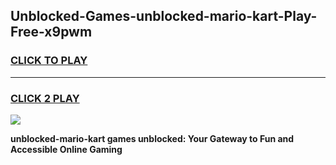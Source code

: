
## Unblocked-Games-unblocked-mario-kart-Play-Free-x9pwm
<h3>
<a href="https://premium76.site?title=unblocked-mario-kart&ref=10A">CLICK TO PLAY</a></h3>
<hr>

<h3>
<a href="https://premium76.site?title=unblocked-mario-kart&ref=10A">CLICK 2 PLAY</a>
  
</h3>

<a href="https://premium76.site?title=unblocked-mario-kart&ref=10A"><img src="https://clearcache.store/games.png"></a>


**unblocked-mario-kart games unblocked: Your Gateway to Fun and Accessible Online Gaming**
